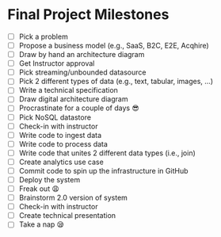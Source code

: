 Final Project Milestones
======

- [ ] Pick a problem
- [ ] Propose a business model (e.g., SaaS, B2C, E2E, Acqhire)
- [ ] Draw by hand an architecture diagram
- [ ] Get Instructor approval 
- [ ] Pick streaming/unbounded datasource
- [ ] Pick 2 different types of data (e.g., text, tabular, images, ...)
- [ ] Write a technical specification 
- [ ] Draw digital architecture diagram 
- [ ] Procrastinate for a couple of days 😎
- [ ] Pick NoSQL datastore
- [ ] Check-in with instructor
- [ ] Write code to ingest data
- [ ] Write code to process data 
- [ ] Write code that unites 2 different data types (i.e., join)
- [ ] Create analytics use case
- [ ] Commit code to spin up the infrastructure in GitHub
- [ ] Deploy the system 
- [ ] Freak out 😩 
- [ ] Brainstorm 2.0 version of system
- [ ] Check-in with instructor
- [ ] Create technical presentation 
- [ ] Take a nap 😪